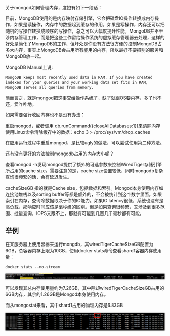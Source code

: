 关于mongod如何管理内存，度娘有如下一段话：

目前，MongoDB使用的是内存映射存储引擎，它会把磁盘IO操作转换成内存操作，如果是读操作，内存中的数据起到缓存的作用，如果是写操作，内存还可以把随机的写操作转换成顺序的写操作，总之可以大幅度提升性能。MongoDB并不干涉内存管理工作，而是把这些工作留给操作系统的虚拟缓存管理器去处理，这样的好处是简化了MongoDB的工作，但坏处是你没有方法很方便的控制MongoDB占多大内存，事实上MongoDB会占用所有能用的内存，所以最好不要把别的服务和MongoDB放一起。

MongoDB Manual上说:

```
MongoDB keeps most recently used data in RAM. If you have created indexes for your queries and your working data set fits in RAM, MongoDB serves all queries from memory.
```

简而言之，就是mongod把这事交给操作系统了，缺了就跟OS要内存，多了也不还，爱咋咋地。

如果需要强行收回内存也不是没有办法：

重启mongod，或者调用 db.runCommand({closeAllDatabases:1})来清除内存
使用Linux命令清除缓存中的数据：echo 3 > /proc/sys/vm/drop_caches

在应用运行过程中重启mongod，是比较ugly的做法，可以尝试使用第二种方法。

还有没有更好的方法控制mongodb占用的内存大小呢？

查看mongod -h发现mongod提供了额外的可选参数来控制WiredTiger存储引擎所占用的cache size。需要注意的是，cache size设置较低，同时mongodb复杂查询很频繁的话，会有延迟发生。

cacheSizeGB 指的就是Cache size，包括数据和索引。Mongod本身使用内存如连接池堆栈以及sorting buffer等都是额外的，不会被统计到这个数字里面。如果索引在内存，查询冷数据取决于你的IO能力。如果IO latency很低，系统也没有是高负载，那响应时间应该是毫秒级的区别。但是如果查询很频繁，又涉及到很多范围、批量查询，IOPS又跟不上，那就有可能到几百几千毫秒都有可能。

## 举例

在某服务器上使用容器来运行mongdb，其wiredTigerCacheSizeGB配置为6GB，总容器内存上限为10GB，使用docker stats命令查看shard1容器内存使用量：

```shell
docker stats --no-stream
```

![1550197627576](assets/1550197627576.png)

可以发现其总内存使用量约为7.26GB，其中除却wiredTigerCacheSizeGB占用的6GB内存，其余的1.26GB是Mongod本身使用内存。

而从mongostat来看，其中shard1占用的物理内存是6.83GB

![1550197891358](assets/1550197891358.png)

